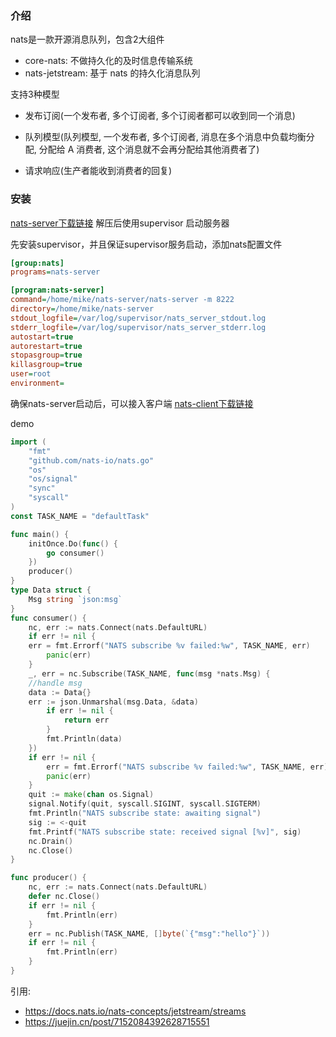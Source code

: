 ### 介绍
nats是一款开源消息队列，包含2大组件
- core-nats: 不做持久化的及时信息传输系统
- nats-jetstream: 基于 nats 的持久化消息队列

支持3种模型
- 发布订阅(一个发布者, 多个订阅者, 多个订阅者都可以收到同一个消息)

- 队列模型(队列模型, 一个发布者, 多个订阅者, 消息在多个消息中负载均衡分配, 分配给 A 消费者, 这个消息就不会再分配给其他消费者了)

- 请求响应(生产者能收到消费者的回复)

### 安装
[nats-server下载链接](https://github.com/nats-io/nats-server/releases/)
解压后使用supervisor 启动服务器

先安装supervisor，并且保证supervisor服务启动，添加nats配置文件
``` ini
[group:nats]
programs=nats-server

[program:nats-server]
command=/home/mike/nats-server/nats-server -m 8222
directory=/home/mike/nats-server
stdout_logfile=/var/log/supervisor/nats_server_stdout.log
stderr_logfile=/var/log/supervisor/nats_server_stderr.log
autostart=true
autorestart=true
stopasgroup=true
killasgroup=true
user=root
environment=

```

确保nats-server启动后，可以接入客户端
[nats-client下载链接](https://github.com/nats-io/nats.go)

demo
``` go
import (
	"fmt"
	"github.com/nats-io/nats.go"
	"os"
	"os/signal"
	"sync"
	"syscall"
)
const TASK_NAME = "defaultTask"

func main() {
    initOnce.Do(func() {
        go consumer()
    })
    producer()
}
type Data struct {
    Msg string `json:msg`
}
func consumer() {
    nc, err := nats.Connect(nats.DefaultURL)
    if err != nil {
    err = fmt.Errorf("NATS subscribe %v failed:%w", TASK_NAME, err)
        panic(err)
    }
    _, err = nc.Subscribe(TASK_NAME, func(msg *nats.Msg) {
    //handle msg	
    data := Data{}
    err := json.Unmarshal(msg.Data, &data)
        if err != nil {
            return err
        }
        fmt.Println(data)
    })
    if err != nil {
        err = fmt.Errorf("NATS subscribe %v failed:%w", TASK_NAME, err)
        panic(err)
    }
    quit := make(chan os.Signal)
    signal.Notify(quit, syscall.SIGINT, syscall.SIGTERM)
    fmt.Println("NATS subscribe state: awaiting signal")
    sig := <-quit
    fmt.Printf("NATS subscribe state: received signal [%v]", sig)
    nc.Drain()
    nc.Close()
}

func producer() {
    nc, err := nats.Connect(nats.DefaultURL)
    defer nc.Close()
    if err != nil {
        fmt.Println(err)
    }
    err = nc.Publish(TASK_NAME, []byte(`{"msg":"hello"}`))
	if err != nil {
	    fmt.Println(err)
    }
}

```

引用:

- <https://docs.nats.io/nats-concepts/jetstream/streams>
- <https://juejin.cn/post/7152084392628715551>







